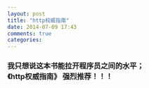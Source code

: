 ```yaml
---
layout: post
title: "http权威指南"
date: 2014-07-09 17:43
comments: true
categories: 
---
```

<h3>
	我只想说这本书能拉开程序员之间的水平；<br />
	《http权威指南》 强烈推荐！！！
</h3>
<br />
<br />
